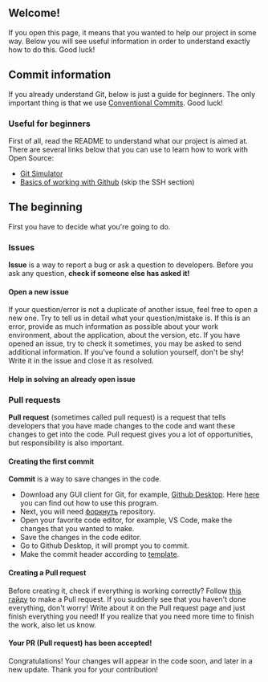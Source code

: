 ## Welcome!
If you open this page, it means that you wanted to help our project in some way.
Below you will see useful information in order to understand exactly how to do this. Good luck!

## Commit information
If you already understand Git, below is just a guide for beginners.
The only important thing is that we use [Conventional Commits](https://www.conventionalcommits.org/en/v1.0.0/). Good luck!

### Useful for beginners
First of all, read the README to understand what our project is aimed at. There are several links below that you can use to learn how to work with Open Source:
- [Git Simulator](https://learngitbranching.js.org/)
- [Basics of working with Github](https://habr.com/en/companies/yandex_praktikum/articles/700708/) (skip the SSH section)

## The beginning
First you have to decide what you're going to do.

### Issues
**Issue** is a way to report a bug or ask a question to developers.
Before you ask any question, **check if someone else has asked it!**
#### Open a new issue
If your question/error is not a duplicate of another issue, feel free to open a new one.
Try to tell us in detail what your question/mistake is. If this is an error, provide as much information as possible about your work environment, about the application, about the version, etc.
If you have opened an issue, try to check it sometimes, you may be asked to send additional information.
If you've found a solution yourself, don't be shy! Write it in the issue and close it as resolved.
#### Help in solving an already open issue

### Pull requests
**Pull request** (sometimes called pull request) is a request that tells developers that you have made changes to the code and want these changes to get into the code.
Pull request gives you a lot of opportunities, but responsibility is also important.
#### Creating the first commit
**Commit** is a way to save changes in the code. 
- Download any GUI client for Git, for example, [Github Desktop](https://desktop.github.com/). Here [here](https://docs.github.com/en/desktop/overview/getting-started-with-github-desktop) you can find out how to use this program.
- Next, you will need [форкнуть](https://docs.github.com/en/desktop/adding-and-cloning-repositories/cloning-and-forking-repositories-from-github-desktop#forking-a-repository) repository.
- Open your favorite code editor, for example, VS Code, make the changes that you wanted to make.
- Save the changes in the code editor.
- Go to Github Desktop, it will prompt you to commit.
- Make the commit header according to [template](https://www.conventionalcommits.org/en/v1.0.0/).

#### Creating a Pull request
Before creating it, check if everything is working correctly?
Follow [this гайду](https://docs.github.com/en/pull-requests/collaborating-with-pull-requests/proposing-changes-to-your-work-with-pull-requests/creating-a-pull-request-from-a-fork) to make a Pull request.
If you suddenly see that you haven't done everything, don't worry! Write about it on the Pull request page and just finish everything you need!
If you realize that you need more time to finish the work, also let us know.

#### Your PR (Pull request) has been accepted!
Congratulations! Your changes will appear in the code soon, and later in a new update. Thank you for your contribution!
